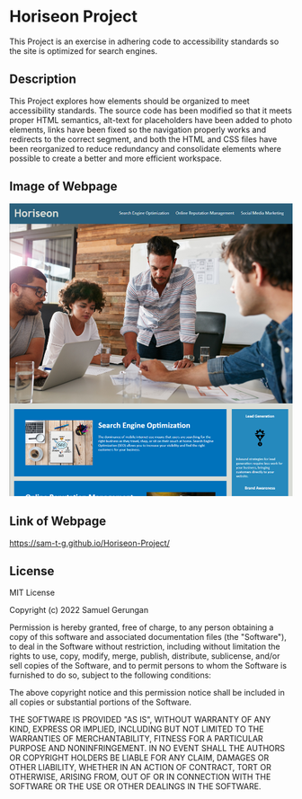# Horiseon Project

This Project is an exercise in adhering code to accessibility standards so the site is optimized for search engines.

## Description

This Project explores how elements should be organized to meet accessibility standards. The source code has been modified so that it meets proper HTML semantics, alt-text for placeholders have been added to photo elements, links have been fixed so the navigation properly works and redirects to the correct segment, and both the HTML and CSS files have been reorganized to reduce redundancy and consolidate elements where possible to create a better and more efficient workspace.

## Image of Webpage

![Screenshot of the completed webpage](./assets/webpage.png)

## Link of Webpage

https://sam-t-g.github.io/Horiseon-Project/

## License

MIT License

Copyright (c) 2022 Samuel Gerungan

Permission is hereby granted, free of charge, to any person obtaining a copy of this software and associated documentation files (the "Software"), to deal in the Software without restriction, including without limitation the rights to use, copy, modify, merge, publish, distribute, sublicense, and/or sell copies of the Software, and to permit persons to whom the Software is furnished to do so, subject to the following conditions:

The above copyright notice and this permission notice shall be included in all copies or substantial portions of the Software.

THE SOFTWARE IS PROVIDED "AS IS", WITHOUT WARRANTY OF ANY KIND, EXPRESS OR IMPLIED, INCLUDING BUT NOT LIMITED TO THE WARRANTIES OF MERCHANTABILITY, FITNESS FOR A PARTICULAR PURPOSE AND NONINFRINGEMENT. IN NO EVENT SHALL THE AUTHORS OR COPYRIGHT HOLDERS BE LIABLE FOR ANY CLAIM, DAMAGES OR OTHER LIABILITY, WHETHER IN AN ACTION OF CONTRACT, TORT OR OTHERWISE, ARISING FROM, OUT OF OR IN CONNECTION WITH THE SOFTWARE OR THE USE OR OTHER DEALINGS IN THE SOFTWARE.